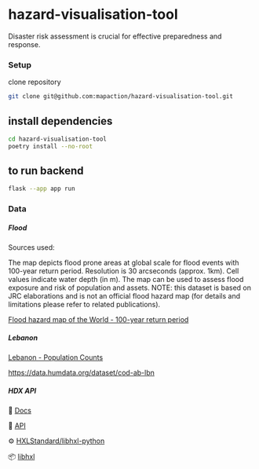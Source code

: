 # hazard-visualisation-tool

Disaster risk assessment is crucial for effective preparedness and response.


### Setup

clone repository

```bash
git clone git@github.com:mapaction/hazard-visualisation-tool.git
```

## install dependencies

```bash
cd hazard-visualisation-tool
poetry install --no-root
```

## to run backend
```bash
flask --app app run
```

### Data

##### Flood

Sources used:

The map depicts flood prone areas at global scale for flood events with 100-year return period. Resolution is 30 arcseconds (approx. 1km). Cell values indicate water depth (in m). The map can be used to assess flood exposure and risk of population and assets. NOTE: this dataset is based on JRC elaborations and is not an official flood hazard map (for details and limitations please refer to related publications).

[Flood hazard map of the World - 100-year return period](https://data.jrc.ec.europa.eu/dataset/jrc-floods-floodmapgl_rp100y-tif#dataaccess)

##### Lebanon

[Lebanon - Population Counts](https://data.humdata.org/dataset/worldpop-population-counts-for-lebanon)

https://data.humdata.org/dataset/cod-ab-lbn


##### HDX API

:book: [Docs](https://hdx-hapi.readthedocs.io/en/latest/)

:book: [API](https://hapi.humdata.org/docs#/Utility/get_encoded_identifier_api_v1_encode_identifier_get)

:gear: [HXLStandard/libhxl-python](https://github.com/HXLStandard/libhxl-python)

:package: [libhxl](https://pypi.org/project/libhxl/)
